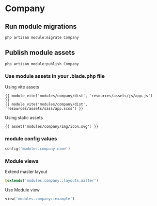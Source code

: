 # Company



## Run module migrations

```sh
php artisan module:migrate Company
```



## Publish module assets

```sh
php artisan module:publish Company
```




### Use module assets in your .blade.php file

Using vite assets
```blade
{{ module_vite('modules/company/dist', 'resources/assets/js/app.js') }}
{{ module_vite('modules/company/dist', 'resources/assets/sass/app.scss') }}
```


Using static assets
```blade
{{ asset('modules/company/img/icon.svg') }}
 ```

### module config values
```php
config('modules.company.name')
```



### Module views

Extend master layout

```php
@extends('modules.company::layouts.master')
```

Use Module view

```php
view('modules.company::example')
```
